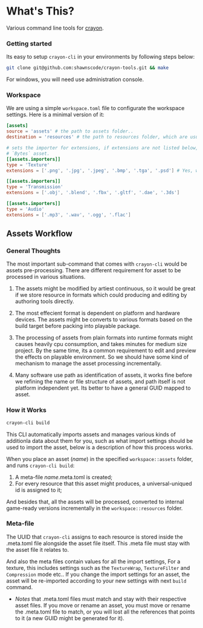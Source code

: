 # What's This?

Various command line tools for [crayon](https://github.com/shawnscode/crayon).

### Getting started

Its easy to setup `crayon-cli` in your environments by following steps below:

``` sh
git clone git@github.com:shawnscode/crayon-tools.git && make
```
For windows, you will need use administration console.

### Workspace

We are using a simple `workspace.toml` file to configurate the workspace settings. Here is a minimal version of it:

```toml
[assets]
source = 'assets' # the path to assets folder..
destination = 'resources' # the path to resources folder, which are usually compiled from assets.

# sets the importer for extensions, if extensions are not listed below, it will be treated as
# `Bytes` asset.
[[assets.importers]]
type = 'Texture'
extensions = ['.png', '.jpg', '.jpeg', '.bmp', '.tga', '.psd'] # Yes, we do supports .PSD files.

[[assets.importers]]
type = 'Transmission'
extensions = ['.obj', '.blend', '.fbx', '.gltf', '.dae', '.3ds']

[[assets.importers]]
type = 'Audio'
extensions = ['.mp3', '.wav', '.ogg', '.flac']
```

## Assets Workflow

### General Thoughts
The most important sub-command that comes with `crayon-cli` would be assets pre-processing. There are different requirement for asset to be processed in various situations.

1. The assets might be modified by artiest continuous, so it would be great if we store resource in formats which could producing and editing by authoring tools directly.

2. The most effecient format is dependent on platform and hardware devices. The assets might be converts to various formats based on the build target before packing into playable package.

3. The processing of assets from plain formats into runtime formats might causes heavily cpu consumption, and takes minutes for medium size project. By the same time, its a common requirement to edit and preview the effects on playable environment. So we should have some kind of mechanism to manage the asset processing incrementally.

4. Many software use path as identification of assets, it works fine before we refining the name or file structure of assets, and path itself is not platform independent yet. Its better to have a general GUID mapped to asset.

### How it Works
```sh
crayon-cli build
```

This CLI automatically imports assets and manages various kinds of additionla data about them for you, such as what import settings should be used to import the asset, below is a description of how this process works.

When you place an asset (_name_) in the specified `workspace::assets` folder, and runs `crayon-cli build`:

1. A meta-file _name_.meta.toml is created;
2. For every resource that this asset might produces, a universal-uniqued id is assigned to it;

And besides that, all the assets will be processed, converted to internal game-ready versions incrementally  in the `workspace::resources` folder.

### Meta-file

The UUID that `crayon-cli` assigns to each resource is stored inside the .meta.toml file alongside the asset file itself. This .meta file must stay with the asset file it relates to.

And also the meta files contain values for all the import settings, For a texture, this includes settings such as the `TextureWrap`, `TextureFilter` and `Compression` mode etc.. If you change the import settings for an asset, the asset will be re-imported according to your new settings with next `build` command.
 
* _Notes_ that .meta.toml files must match and stay with their respective asset files. If you move or rename an asset, you must move or rename the .meta.toml file to match, or you will lost all the references that points to it (a new GUID might be generated for it).

